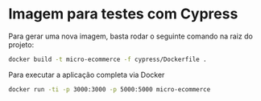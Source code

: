 # Imagem para testes com Cypress

Para gerar uma nova imagem, basta rodar o seguinte comando na raiz do projeto:

```bash
docker build -t micro-ecommerce -f cypress/Dockerfile .
```

Para executar a aplicação completa via Docker
```bash
docker run -ti -p 3000:3000 -p 5000:5000 micro-ecommerce
```